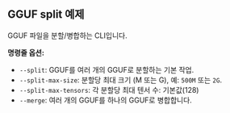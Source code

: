 ## GGUF split 예제

GGUF 파일을 분할/병합하는 CLI입니다.

**명령줄 옵션:**

- `--split`: GGUF를 여러 개의 GGUF로 분할하는 기본 작업.
- `--split-max-size`: 분할당 최대 크기 (M 또는 G), 예: `500M` 또는 `2G`.
- `--split-max-tensors`: 각 분할당 최대 텐서 수: 기본값(128)
- `--merge`: 여러 개의 GGUF를 하나의 GGUF로 병합합니다.
